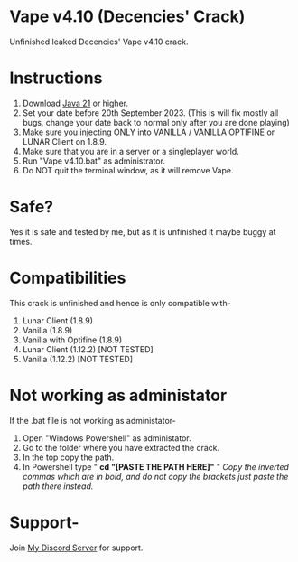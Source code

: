 # Vape v4.10 (Decencies' Crack)
Unfinished leaked Decencies' Vape v4.10 crack.

# Instructions
1) Download [Java 21](https://www.oracle.com/java/technologies/downloads/#jdk21-windows) or higher.
2) Set your date before 20th September 2023. (This is will fix mostly all bugs, change your date back to normal only after you are done playing)
4) Make sure you injecting ONLY into VANILLA / VANILLA OPTIFINE or LUNAR Client on 1.8.9.
5) Make sure that you are in a server or a singleplayer world.
6) Run "Vape v4.10.bat" as administrator.
6) Do NOT quit the terminal window, as it will remove Vape.

# Safe?
Yes it is safe and tested by me, but as it is unfinished it maybe buggy at times.

# Compatibilities 
This crack is unfinished and hence is only compatible with-
1) Lunar Client (1.8.9)
2) Vanilla (1.8.9)
3) Vanilla with Optifine (1.8.9)
4) Lunar Client (1.12.2) [NOT TESTED]
5) Vanilla (1.12.2) [NOT TESTED]

# Not working as administator
If the .bat file is not working as administator-
1) Open "Windows Powershell" as administator.
2) Go to the folder where you have extracted the crack.
3) In the top copy the path.
4) In Powershell type " **cd "[PASTE THE PATH HERE]"** "
*Copy the inverted commas which are in bold, and do not copy the brackets just paste the path there instead.*

# Support-
Join [My Discord Server](https://discord.gg/7BUgC7SS9p) for support.
